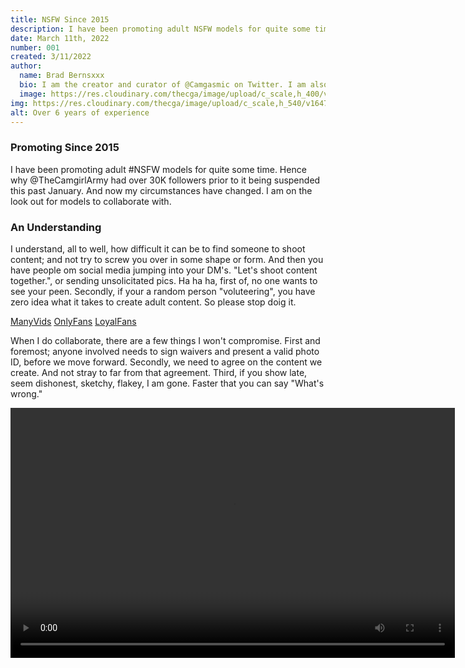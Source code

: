 ```yaml
---
title: NSFW Since 2015
description: I have been promoting adult NSFW models for quite some time. Hence why @TheCamgirlArmy had over 30K followers, prior to it being suspended. And now my circumstances have changed. I am on the look out for models to collaborate with.
date: March 11th, 2022
number: 001
created: 3/11/2022
author:
  name: Brad Bernsxxx
  bio: I am the creator and curator of @Camgasmic on Twitter. I am also an adult content creator, director, and producer.
  image: https://res.cloudinary.com/thecga/image/upload/c_scale,h_400/v1674781629/SullenYellow-_rkthmn.webp
img: https://res.cloudinary.com/thecga/image/upload/c_scale,h_540/v1647645730/Me/SullenYellow-crop_kjgk8f.jpg
alt: Over 6 years of experience
---
```


### Promoting Since 2015

I have been promoting adult #NSFW models for quite some time.
Hence why @TheCamgirlArmy had over 30K followers prior to it being suspended
this past January. And now my circumstances have
changed. I am on the look out for models to collaborate with.

### An Understanding

I understand, all to well, how difficult it can be to find someone to shoot
content; and not try to screw you over in some shape or form. And then you have
people om social media jumping into your DM's. "Let's shoot content together.", or
sending unsolicitated pics. Ha ha ha, first of, no one wants to see your peen.
Secondly, if your a random person "voluteering", you have zero idea what it takes
to create adult content. So please stop doig it.

<div class="my-3 text-center ">
  <a class="links" href="https://www.manyvids.com/Video/3810000/FuckSaw-Episode-1">
  ManyVids</a>
<a class="links" href="https://onlyfans.com/bradberns">OnlyFans</a>
<a class="links" href="https://www.loyalfans.com/bradbernsxxx/video/fucksaw-vol-1-1">LoyalFans</a>
</div>

When I do collaborate, there are a few things I won't compromise. First and foremost;
anyone involved needs to sign waivers and present a valid photo ID, before we
move forward. Secondly, we need to agree on the content we create. And not stray
to far from that agreement. Third, if you show late, seem dishonest, sketchy,
flakey, I am gone. Faster that you can say "What's wrong."

<video width="711" height="400" controls loop="true"
    class=" mt-2 p-2 bg-transparent w-3/4 pb-4 rounded-lg mx-auto">
    <source
      src="https://res.cloudinary.com/thecga/video/upload/q_100/v1674787815/Models/BJ-1_l8zlab.webm"
      type="video/webm"
    />
    Your browser does not support the video.
</video>

